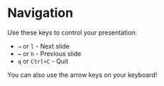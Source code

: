 # Navigation

Use these keys to control your presentation:

- `→` or `l` - Next slide
- `←` or `h` - Previous slide
- `q` or `Ctrl+C` - Quit

You can also use the arrow keys on your keyboard!